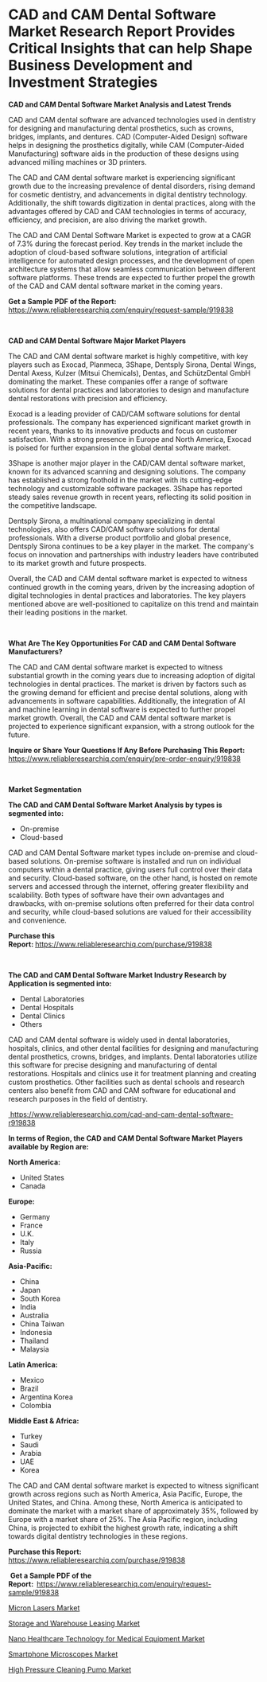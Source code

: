 <p><h1>CAD and CAM Dental Software Market Research Report Provides Critical Insights that can help Shape Business Development and Investment Strategies</h1></p><p><strong>CAD and CAM Dental Software Market Analysis and Latest Trends</strong></p>
<p><p>CAD and CAM dental software are advanced technologies used in dentistry for designing and manufacturing dental prosthetics, such as crowns, bridges, implants, and dentures. CAD (Computer-Aided Design) software helps in designing the prosthetics digitally, while CAM (Computer-Aided Manufacturing) software aids in the production of these designs using advanced milling machines or 3D printers.</p><p>The CAD and CAM dental software market is experiencing significant growth due to the increasing prevalence of dental disorders, rising demand for cosmetic dentistry, and advancements in digital dentistry technology. Additionally, the shift towards digitization in dental practices, along with the advantages offered by CAD and CAM technologies in terms of accuracy, efficiency, and precision, are also driving the market growth.</p><p>The CAD and CAM Dental Software Market is expected to grow at a CAGR of 7.3% during the forecast period. Key trends in the market include the adoption of cloud-based software solutions, integration of artificial intelligence for automated design processes, and the development of open architecture systems that allow seamless communication between different software platforms. These trends are expected to further propel the growth of the CAD and CAM dental software market in the coming years.</p></p>
<p><strong>Get a Sample PDF of the Report:&nbsp;</strong> <a href="https://www.reliableresearchiq.com/enquiry/request-sample/919838">https://www.reliableresearchiq.com/enquiry/request-sample/919838</a></p>
<p>&nbsp;</p>
<p><strong>CAD and CAM Dental Software Major Market Players</strong></p>
<p><p>The CAD and CAM dental software market is highly competitive, with key players such as Exocad, Planmeca, 3Shape, Dentsply Sirona, Dental Wings, Dental Axess, Kulzer (Mitsui Chemicals), Dentas, and SchützDental GmbH dominating the market. These companies offer a range of software solutions for dental practices and laboratories to design and manufacture dental restorations with precision and efficiency.</p><p>Exocad is a leading provider of CAD/CAM software solutions for dental professionals. The company has experienced significant market growth in recent years, thanks to its innovative products and focus on customer satisfaction. With a strong presence in Europe and North America, Exocad is poised for further expansion in the global dental software market.</p><p>3Shape is another major player in the CAD/CAM dental software market, known for its advanced scanning and designing solutions. The company has established a strong foothold in the market with its cutting-edge technology and customizable software packages. 3Shape has reported steady sales revenue growth in recent years, reflecting its solid position in the competitive landscape.</p><p>Dentsply Sirona, a multinational company specializing in dental technologies, also offers CAD/CAM software solutions for dental professionals. With a diverse product portfolio and global presence, Dentsply Sirona continues to be a key player in the market. The company's focus on innovation and partnerships with industry leaders have contributed to its market growth and future prospects.</p><p>Overall, the CAD and CAM dental software market is expected to witness continued growth in the coming years, driven by the increasing adoption of digital technologies in dental practices and laboratories. The key players mentioned above are well-positioned to capitalize on this trend and maintain their leading positions in the market.</p></p>
<p>&nbsp;</p>
<p><strong>What Are The Key Opportunities For CAD and CAM Dental Software Manufacturers?</strong></p>
<p><p>The CAD and CAM dental software market is expected to witness substantial growth in the coming years due to increasing adoption of digital technologies in dental practices. The market is driven by factors such as the growing demand for efficient and precise dental solutions, along with advancements in software capabilities. Additionally, the integration of AI and machine learning in dental software is expected to further propel market growth. Overall, the CAD and CAM dental software market is projected to experience significant expansion, with a strong outlook for the future.</p></p>
<p><strong>Inquire or Share Your Questions If Any Before Purchasing This Report:</strong> <a href="https://www.reliableresearchiq.com/enquiry/pre-order-enquiry/919838">https://www.reliableresearchiq.com/enquiry/pre-order-enquiry/919838</a></p>
<p>&nbsp;</p>
<p><strong>Market Segmentation</strong></p>
<p><strong>The CAD and CAM Dental Software Market Analysis by types is segmented into:</strong></p>
<p><ul><li>On-premise</li><li>Cloud-based</li></ul></p>
<p><p>CAD and CAM Dental Software market types include on-premise and cloud-based solutions. On-premise software is installed and run on individual computers within a dental practice, giving users full control over their data and security. Cloud-based software, on the other hand, is hosted on remote servers and accessed through the internet, offering greater flexibility and scalability. Both types of software have their own advantages and drawbacks, with on-premise solutions often preferred for their data control and security, while cloud-based solutions are valued for their accessibility and convenience.</p></p>
<p><strong>Purchase this Report:&nbsp;</strong><a href="https://www.reliableresearchiq.com/purchase/919838">https://www.reliableresearchiq.com/purchase/919838</a></p>
<p>&nbsp;</p>
<p><strong>The CAD and CAM Dental Software Market Industry Research by Application is segmented into:</strong></p>
<p><ul><li>Dental Laboratories</li><li>Dental Hospitals</li><li>Dental Clinics</li><li>Others</li></ul></p>
<p><p>CAD and CAM dental software is widely used in dental laboratories, hospitals, clinics, and other dental facilities for designing and manufacturing dental prosthetics, crowns, bridges, and implants. Dental laboratories utilize this software for precise designing and manufacturing of dental restorations. Hospitals and clinics use it for treatment planning and creating custom prosthetics. Other facilities such as dental schools and research centers also benefit from CAD and CAM software for educational and research purposes in the field of dentistry.</p></p>
<p><a href="https://www.reliableresearchiq.com/cad-and-cam-dental-software-r919838">&nbsp;https://www.reliableresearchiq.com/cad-and-cam-dental-software-r919838</a></p>
<p><strong>In terms of Region, the CAD and CAM Dental Software Market Players available by Region are:</strong></p>
<p>
    <p> <strong> North America: </strong>
        <ul>
            <li>United States</li>
            <li>Canada</li>
        </ul>
        </p> 
    <p> <strong> Europe: </strong>
        <ul>
            <li>Germany</li>
            <li>France</li>
            <li>U.K.</li>
            <li>Italy</li>
            <li>Russia</li>
        </ul>
        </p> 
    <p> <strong> Asia-Pacific: </strong>
        <ul>
            <li>China</li>
            <li>Japan</li>
            <li>South Korea</li>
            <li>India</li>
            <li>Australia</li>
            <li>China Taiwan</li>
            <li>Indonesia</li>
            <li>Thailand</li>
            <li>Malaysia</li>
        </ul>
        </p> 
    <p> <strong> Latin America: </strong>
        <ul>
            <li>Mexico</li>
            <li>Brazil</li>
            <li>Argentina Korea</li>
            <li>Colombia</li>
        </ul>
        </p> 
    <p> <strong> Middle East & Africa: </strong>
        <ul>
            <li>Turkey</li>
            <li>Saudi</li>
            <li>Arabia</li>
            <li>UAE</li>
            <li>Korea</li>
        </ul>
    </p>
    </p>
<p><p>The CAD and CAM dental software market is expected to witness significant growth across regions such as North America, Asia Pacific, Europe, the United States, and China. Among these, North America is anticipated to dominate the market with a market share of approximately 35%, followed by Europe with a market share of 25%. The Asia Pacific region, including China, is projected to exhibit the highest growth rate, indicating a shift towards digital dentistry technologies in these regions.</p></p>
<p><strong>Purchase this Report: </strong><a href="https://www.reliableresearchiq.com/purchase/919838">https://www.reliableresearchiq.com/purchase/919838</a></p>
<p>&nbsp;<strong>Get a Sample PDF of the Report:&nbsp;&nbsp;</strong><a href="https://www.reliableresearchiq.com/enquiry/request-sample/919838">https://www.reliableresearchiq.com/enquiry/request-sample/919838</a></p>
<p><strong></strong></p>
<p><p><a href="https://medium.com/@lianapter60/insights-into-the-micron-lasers-industry-market-financial-status-market-size-and-revenue-6911b1fe8fff">Micron Lasers Market</a></p><p><a href="https://github.com/sydneyHaley871/Market-Research-Report-List-1/blob/main/storage-and-warehouse-leasing-market.md">Storage and Warehouse Leasing Market</a></p><p><a href="https://github.com/widyafarer/Market-Research-Report-List-1/blob/main/nano-healthcare-technology-for-medical-equipment-market.md">Nano Healthcare Technology for Medical Equipment Market</a></p><p><a href="https://medium.com/@denisolden565/smartphone-microscopes-market-overview-global-market-trends-and-future-prospects-from-2024-to-2031-fab097bcf87a">Smartphone Microscopes Market</a></p><p><a href="https://medium.com/@kelleebernier1851/global-high-pressure-cleaning-pump-market-focus-on-product-type-alloy-steel-austenitic-stainless-68e723a7a5f0">High Pressure Cleaning Pump Market</a></p></p>